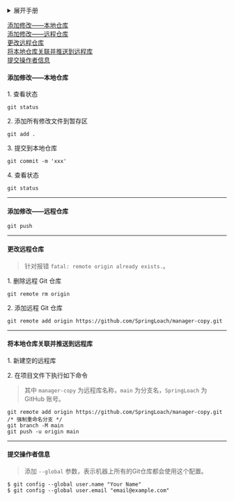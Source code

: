 <details>
  <summary>展开手册</summary> 

操作 | 指令 | 说明  
:- | :- | :-
初始化仓库 | git init | 使用其它指令的前提  
添加文件到缓存区 | git add <file\> | 可反复多次使用   
将缓存文件提交本地仓库 | git commit -m <message\> | /  
查看本地分支 | git branch | /
查看远程分支 | git branch -r | 较少用
创建分支 | git branch <name\> | /
切换分支 | git checkout <name\> | 别名 git switch <name\>
创建+切换分支 | git checkout -b <name\> | 别名 git switch -c <name\> 
合并某分支到当前分支 | git merge <name\> | 需要先切换到当前分支  
删除分支 | git branch -d <name\> | /  
强行删除分支 | git branch -D <name\> | 分支未合并过时，不能普通删除
前往某次提交版本 | git reset --hard <commit_id\>  | /
查看提交历史 | git log  | 方便回到过去版本
查看命令历史 | git reflog  | 方便前往未来版本  
丢弃工作区修改 | git checkout -- <file\> | 尚未添加到缓存
丢弃缓存区修改 | git reset HEAD <file\> | 需要再执行上一步 
从版本库恢复被删除文件 | git checkout -- <file\> | 需要版本库存在该文件   
从版本库恢复被修改文件 | git checkout -- <file\> | 需要版本库存在该文件   
从版本库删除文件 | git rm <file\> | 需要提交操作  
关联远程库 | git remote add origin <url.git\> | origin 是远程库的习惯命名  
推送当前分支到远程**并关联** | git push -u origin <name\> | 关联当前、远程分支，后续推送/拉取可以简化命令  
↑ | / | 如远程分支不存在，将新建远程分支
将当前分支推送（更新）到远程 | git push origin <name\> | 分支通常重名  
将当前分支推送（更新）到远程 | git push origin | 需要关联当前、远程分支  
将当前分支推送（更新）到远程 | git push | 还需要当前分支只有一个远程分支   
从远程库克隆 | git clone <url.git\> | /
查看远程库信息 | git remote -v | /
建立远程的某分支到本地 | git checkout -b <branch\> origin/<branch\> | 应该不需要下一步
关联本地、远程分支 | git branch --set-upstream-to <branch\> origin/<branch\> | /
从远程获取最新版本到本地并合并 | git pull | 远程分支比本地更新时使用。需要先关联
从远程获取最新版本到本地 | git fetch | /
合并分支 | git merge | /
  
  
</details> 




[添加修改——本地仓库](#添加修改——本地仓库)  
[添加修改——远程仓库](#添加修改——远程仓库)  
[更改远程仓库](#更改远程仓库)  
[将本地仓库关联并推送到远程库](#将本地仓库关联并推送到远程库)    
[提交操作者信息](#提交操作者信息)

#### 添加修改——本地仓库

1\. 查看状态
```
git status
```

2\. 添加所有修改文件到暂存区
```
git add .
```

3\. 提交到本地仓库
```
git commit -m 'xxx'
```

4\. 查看状态
```
git status
```

----

#### 添加修改——远程仓库

```
git push
```

----

#### 更改远程仓库  
> 针对报错 `fatal: remote origin already exists.`。  

1\. 删除远程 Git 仓库
```
git remote rm origin
```

2\. 添加远程 Git 仓库
```
git remote add origin https://github.com/SpringLoach/manager-copy.git
```

----

#### 将本地仓库关联并推送到远程库

1\. 新建空的远程库

2\. 在项目文件下执行如下命令
> 其中 `manager-copy` 为远程库名称，`main` 为分支名，`SpringLoach` 为 GitHub 账号。  
```
git remote add origin https://github.com/SpringLoach/manager-copy.git
/* 强制重命名分支 */  
git branch -M main
git push -u origin main
```
  
----

#### 提交操作者信息  
> 添加 `--global` 参数，表示机器上所有的Git仓库都会使用这个配置。  
  
```  
$ git config --global user.name "Your Name"
$ git config --global user.email "email@example.com"  
```
  
  
  
